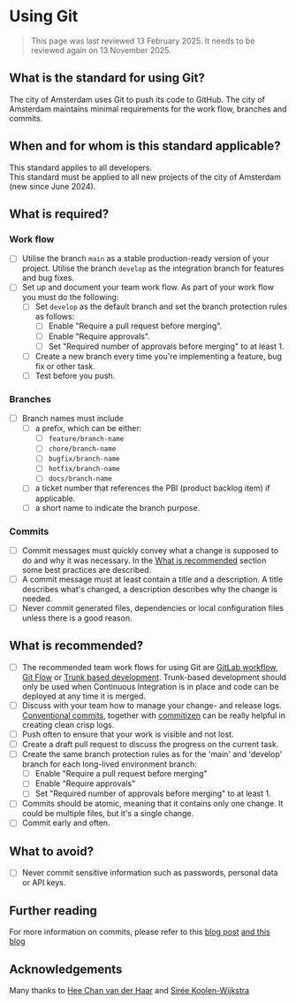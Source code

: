 # Using Git
> This page was last reviewed 13 February 2025. It needs to be reviewed again on 13 November 2025.

## What is the standard for using Git?
The city of Amsterdam uses Git to push its code to GitHub.
The city of Amsterdam maintains minimal requirements for the work flow, branches and commits.

## When and for whom is this standard applicable?
This standard applies to all developers.<br/>
This standard must be applied to all new projects of the city of Amsterdam (new since June 2024).

## What is required?
### Work flow
- [ ] Utilise the branch `main` as a stable production-ready version of your project. Utilise the branch `develop` as the integration branch for features and bug fixes.
- [ ] Set up and document your team work flow. As part of your work flow you must do the following:
  - [ ] Set `develop` as the default branch and set the branch protection rules as follows:
    - [ ] Enable "Require a pull request before merging".
    - [ ] Enable "Require approvals".
    - [ ] Set "Required number of approvals before merging" to at least 1.
  - [ ]  Create a new branch every time you're implementing a feature, bug fix or other task.
  - [ ] Test before you push.

### Branches
- [ ] Branch names must include 
  - [ ] a prefix, which can be either:
    - [ ] `feature/branch-name`
    - [ ] `chore/branch-name`
    - [ ] `bugfix/branch-name`
    - [ ] `hotfix/branch-name`
    - [ ] `docs/branch-name`
  - [ ] a ticket number that references the PBI (product backlog item) if applicable.
  - [ ] a short name to indicate the branch purpose.

### Commits
- [ ] Commit messages must quickly convey what a change is supposed to do and why it was necessary. In the [What is recommended](#what-is-recommended) section some best practices are described. 
- [ ] A commit message must at least contain a title and a description. A title describes what's changed, a description describes why the change is needed.
- [ ] Never commit generated files, dependencies or local configuration files unless there is a good reason.

## What is recommended?
- [ ] The recommended team work flows for using Git are [GitLab workflow](https://docs.gitlab.com/ee/topics/gitlab_flow.html), [Git Flow](https://www.gitkraken.com/learn/git/git-flow) or [Trunk based development](https://www.atlassian.com/continuous-delivery/continuous-integration/trunk-based-development).
  Trunk-based development should only be used when Continuous Integration is in place and code can be deployed at any time it is merged.
- [ ] Discuss with your team how to manage your change- and release logs. [Conventional commits](https://www.conventionalcommits.org/en/v1.0.0/#summary), together with [commitizen](https://commitizen-tools.github.io/commitizen/getting_started/) can be really helpful in creating clean crisp logs.
- [ ] Push often to ensure that your work is visible and not lost.
- [ ] Create a draft pull request to discuss the progress on the current task.
- [ ] Create the same branch protection rules as for the 'main' and 'develop' branch for each long-lived environment branch:
  - [ ] Enable "Require a pull request before merging"
  - [ ] Enable "Require approvals"
  - [ ] Set "Required number of approvals before merging" to at least 1.
- [ ] Commits should be atomic, meaning that it contains only one change. It could be multiple files, but it's a single change. 
- [ ] Commit early and often.

## What to avoid?
- [ ] Never commit sensitive information such as passwords, personal data or API keys.

## Further reading
For more information on commits,
please refer to this [blog post](https://initialcommit.com/blog/git-commit-messages-best-practices) [and this blog](https://cbea.ms/git-commit/)

## Acknowledgements
Many thanks to [Hee Chan van der Haar](https://github.com/hcvdhaar) and [Sirée Koolen-Wijkstra](https://github.com/SireeKoolenWijkstra)

